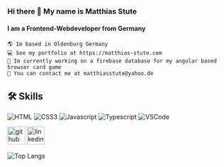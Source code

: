 ### Hi there 👋 My name is Matthias Stute 
#### I am a Frontend-Webdeveloper from Germany

    🌎 Im based in Oldenburg Germany
    💻 See my portfolio at https://matthias-stute.com
    🚀 Im currently working on a firebase database for my angular based browser card game 
    📧 You can contact me at matthiasstute@yahoo.de


## 🛠 Skills
![HTML](https://img.shields.io/badge/HTML5-E34F26?style=for-the-badge&logo=html5&logoColor=white)
![CSS3](https://img.shields.io/badge/CSS3-1572B6?style=for-the-badge&logo=css3&logoColor=white)
![Javascript](https://img.shields.io/badge/Javascript-F0DB4F?style=for-the-badge&labelColor=black&logo=javascript&logoColor=F0DB4F)
![Typescript](https://img.shields.io/badge/Typescript-007acc?style=for-the-badge&labelColor=black&logo=typescript&logoColor=007acc)
![VSCode](https://img.shields.io/badge/Visual_Studio-0078d7?style=for-the-badge&logo=visual%20studio&logoColor=white)

[<img src='https://cdn.jsdelivr.net/npm/simple-icons@3.0.1/icons/github.svg' alt='github' height='40'>](https://github.com/MatthiasStu)  [<img src='https://cdn.jsdelivr.net/npm/simple-icons@3.0.1/icons/linkedin.svg' alt='linkedin' height='40'>](https://www.linkedin.com/in/matthias-stute-664147305/)  

![Top Langs](https://github-readme-stats.vercel.app/api/top-langs/?username=MatthiasStu&langs_count=6)
